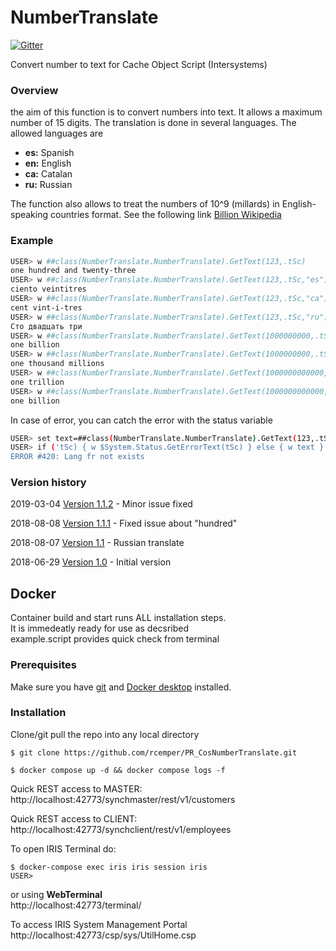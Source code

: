 # NumberTranslate

[![Gitter](https://img.shields.io/badge/article-on%20community-blue.svg)](https://community.intersystems.com/post/translate-number-text) 

Convert number to text for Cache Object Script (Intersystems)
### Overview

the aim of this function is to convert numbers into text.
It allows a maximum number of 15 digits.
The translation is done in several languages. The allowed languages are

- **es:** Spanish
- **en:** English
- **ca:** Catalan
- **ru:** Russian

The function also allows to treat the numbers of 10^9 (millards) in English-speaking countries format. See the following link [Billion Wikipedia](https://en.wikipedia.org/wiki/Billion)

### Example
```sh
USER> w ##class(NumberTranslate.NumberTranslate).GetText(123,.tSc)
one hundred and twenty-three
USER> w ##class(NumberTranslate.NumberTranslate).GetText(123,.tSc,"es")
ciento veintitres
USER> w ##class(NumberTranslate.NumberTranslate).GetText(123,.tSc,"ca")
cent vint-i-tres
USER> w ##class(NumberTranslate.NumberTranslate).GetText(123,.tSc,"ru")
Сто двадцать три
USER> w ##class(NumberTranslate.NumberTranslate).GetText(1000000000,.tSc,"en",1)
one billion
USER> w ##class(NumberTranslate.NumberTranslate).GetText(1000000000,.tSc,"en",0)
one thousand millions
USER> w ##class(NumberTranslate.NumberTranslate).GetText(1000000000000,.tSc,"en",1)
one trillion
USER> w ##class(NumberTranslate.NumberTranslate).GetText(1000000000000,.tSc,"en",0)
one billion
```

In case of error, you can catch the error with the status variable

```sh
USER> set text=##class(NumberTranslate.NumberTranslate).GetText(123,.tSc,"fr") 
USER> if ('tSc) { w $System.Status.GetErrorText(tSc) } else { w text }        
ERROR #420: Lang fr not exists
```

### Version history
2019-03-04 [Version 1.1.2](https://github.com/KurroLopez/CosNumberTranslate/blob/master/Version/CosNumberTranslation_v1.1.2.xml) - Minor issue fixed

2018-08-08 [Version 1.1.1](https://github.com/KurroLopez/CosNumberTranslate/blob/master/Version/CosNumberTranslation_v1.1.1.xml) - Fixed issue about "hundred"

2018-08-07 [Version 1.1](https://github.com/KurroLopez/CosNumberTranslate/blob/master/Version/CosNumberTranslation_v1.1.xml) - Russian translate

2018-06-29 [Version 1.0](https://github.com/KurroLopez/CosNumberTranslate/blob/master/Version/CosNumberTranslation_v1.0.xml) - Initial version

## Docker    
Container build and start runs ALL installation steps.    
It is immedeatly ready for use as decsribed    
example.script  provides quick check from terminal 

### Prerequisites
Make sure you have [git](https://git-scm.com/book/en/v2/Getting-Started-Installing-Git) and [Docker desktop](https://www.docker.com/products/docker-desktop) installed.
### Installation
Clone/git pull the repo into any local directory
```
$ git clone https://github.com/rcemper/PR_CosNumberTranslate.git
```
```
$ docker compose up -d && docker compose logs -f
```
Quick REST access to MASTER:   
http://localhost:42773/synchmaster/rest/v1/customers   

Quick REST access to CLIENT:    
http://localhost:42773/synchclient/rest/v1/employees   


To open IRIS Terminal do:   
```
$ docker-compose exec iris iris session iris 
USER>
```
or using **WebTerminal**     
http://localhost:42773/terminal/      

To access IRIS System Management Portal   
http://localhost:42773/csp/sys/UtilHome.csp    
